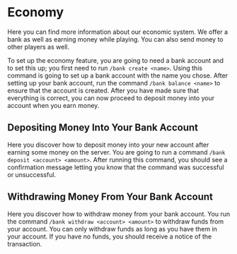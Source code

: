 # Economy
Here you can find more information about our economic system. We offer a bank as well as earning money while playing. You can also send money to other players as well. 

To set up the economy feature, you are going to need a bank account and to set this up; you first need to run `/bank create <name>`. Using this command is going to set up a bank account with the name you chose.  After setting up your bank account, run the command `/bank balance <name>` to ensure that the account is created.  After you have made sure that everything is correct, you can now proceed to deposit money into your account when you earn money. 



## Depositing Money Into Your Bank Account

Here you discover how to deposit money into your new account after earning some money on the server. You are going to run a command `/bank deposit <account> <amount>`.  After running this command, you should see a confirmation message letting you know that the command was successful or unsuccessful. 

## Withdrawing Money From Your Bank Account

Here you discover how to withdraw money from your bank account. You run the command `/bank withdraw <account> <amount>` to withdraw funds from your account. You can only withdraw funds as long as you have them in your account. If you have no funds, you should receive a notice of the transaction. 
